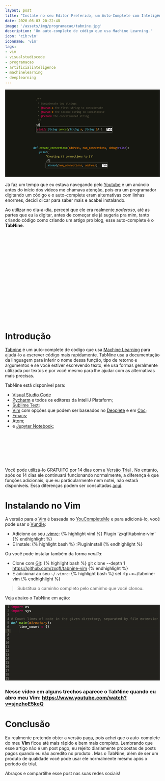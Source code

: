 ```yaml
---
layout: post
title: "Instale no seu Editor Preferido, um Auto-Complete com Inteligência Artificial"
date: 2020-06-03 20:22:48
image: '/assets/img/programacao/tabnine.jpg'
description: 'Um auto-complete de código que usa Machine Learning.'
icon: 'cib:vim'
iconname: 'vim'
tags:
- vim
- visualstudiocode
- programacao
- artificialinteligence
- machinelearning
- deeplearning
---
```


![Instale no seu Editor Preferido, um Auto-Complete com Inteligência Artificial](/assets/img/programacao/tabnine.jpg)

Já faz um tempo que eu estava navegando pelo [Youtube](https://www.youtube.com/TerminalRootTV?sub_confirmation=1) e um anúncio antes do início dos vídeos me chamava atenção, pois era um programador digitando um código e o auto-complete eram alternativas com linhas enormes, decidi clicar para saber mais e acabei instalando.

Ao utilizar no dia-a-dia, percebi que ele era realmente *poderoso*, até as partes que eu ia digitar, antes de começar ele já sugeria pra mim, tanto criando código como criando um artigo pro blog, esse auto-complete é o **TabNine**.

<!-- QUADRADO -->
<script async src="//pagead2.googlesyndication.com/pagead/js/adsbygoogle.js"></script>
<ins class="adsbygoogle"
style="display:inline-block;width:336px;height:280px"
data-ad-client="ca-pub-2838251107855362"
data-ad-slot="5351066970"></ins>
<script>
(adsbygoogle = window.adsbygoogle || []).push({});
</script>

# Introdução
[Tabnine](https://www.tabnine.com/) é um auto-complete de código que usa [Machine Learning](https://pt.wikipedia.org/wiki/Aprendizado_de_máquina) para ajudá-lo a escrever código mais rapidamente. TabNine usa a documentação da linguagem para inferir o nome dessa função, tipo de retorno e argumentos e se você estiver escrevendo texto, ele usa formas geralmente utilizada por textos e por você mesmo para lhe ajudar com as alternativas mais precisas.

TabNine está disponível para:
+ [Visual Studio Code](https://terminalroot.com.br/2019/04/vscodium-um-vs-code-open-source-que-nao-te-rasrtreia.html)
+ [Pycharm](https://terminalroot.com.br/2019/10/os-20-melhores-ide-python-para-linux.html) e todos os editores da IntelliJ Plataform;
+ [Sublime Text](https://terminalroot.com.br/2016/05/os-8-melhores-editores-de-texto-para.html);
+ [Vim](https://terminalroot.com.br/vim) com opções que podem ser baseados no [Deoplete](https://github.com/tbodt/deoplete-tabnine) e em [Coc](https://github.com/neoclide/coc-tabnine);
+ [Emacs](https://terminalroot.com.br/2018/07/spacemacs-um-editor-para-desenvolvimento-profissional.html);
+ [Atom](https://terminalroot.com.br/2019/11/top-10-melhores-editores-de-codigo-para-linux.html);
+ e [Jupyter Notebook](https://pt.wikipedia.org/wiki/Projeto_Jupyter);

<!-- MINI ANÚNCIO -->
<script async src="//pagead2.googlesyndication.com/pagead/js/adsbygoogle.js"></script>
<!-- Games Root -->
<ins class="adsbygoogle"
style="display:inline-block;width:730px;height:95px"
data-ad-client="ca-pub-2838251107855362"
data-ad-slot="5351066970"></ins>
<script>
(adsbygoogle = window.adsbygoogle || []).push({});
</script>

Você pode utilizá-lo GRATUITO por 14 dias com a [Versão Trial](https://www.tabnine.com/trial/) . No entanto, após os 14 dias ele continuará funcionando normalmente, a diferença é que funções adicionais, que eu particularmente nem notei, não estarã disponíveis. Essa diferenças podem ser consultadas [aqui](https://www.tabnine.com/pricing).

# Instalando no Vim
A versão para o [Vim](https://www.youtube.com/watch?v=nFWQJiLvjnk) é baseada no [YouCompleteMe](https://github.com/Valloric/YouCompleteMe) e para adicioná-lo, você pode usar o [Vundle](https://github.com/VundleVim/Vundle.vim):
+ Adicione ao seu [.vimrc](https://www.youtube.com/watch?v=XXGk3n1uzPg): 
{% highlight viml %}
Plugin 'zxqfl/tabnine-vim'
{% endhighlight %}
+ E instale:
{% highlight bash %}
:PluginInstall
{% endhighlight %}

Ou você pode instalar também da forma *vanilla*:
+ Clone com [Git](https://terminalroot.com.br/git): 
{% highlight bash %}
git clone --depth 1 https://github.com/zxqfl/tabnine-vim
{% endhighlight %}
+ E adicionar ao seu `~/.vimrc`: 
{% highlight bash %}
set rtp+=~/tabnine-vim
{% endhighlight %}
> Substitua o caminho completo pelo caminho que você clonou.

Veja abaixo o TabNine em ação:

![TabNine](/assets/img/programacao/tabnine.gif)

### Nesse vídeo em alguns trechos aparece o TabNine quando eu abro meu Vim: <https://www.youtube.com/watch?v=sjnzhoE5keQ>

# Conclusão
Eu realmente pretendo obter a versão paga, pois achei que o auto-complete do meu **Vim** ficou até mais rápido e bem mais completo. Lembrando que esse artigo não é um post pago, eu rejeito diariamente propostas de posts pagos quando eu não acredito no produto . Mas o TabNine, além de ser um produto de qualidade você pode usar ele normalmente mesmo após o período de trial.

Abraços e compartilhe esse post nas suas redes sociais!

<!-- RETANGULO LARGO 2 -->
<script async src="//pagead2.googlesyndication.com/pagead/js/adsbygoogle.js"></script>
<ins class="adsbygoogle"
style="display:block; text-align:center;"
data-ad-layout="in-article"
data-ad-format="fluid"
data-ad-client="ca-pub-2838251107855362"
data-ad-slot="8549252987"></ins>
<script>
(adsbygoogle = window.adsbygoogle || []).push({});
</script>





